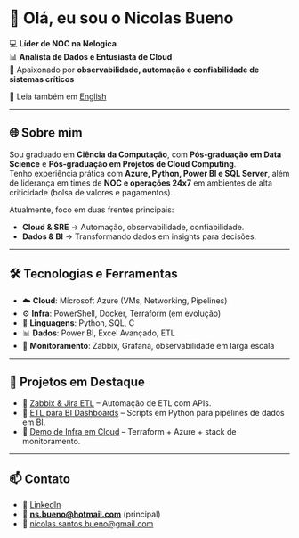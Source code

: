 # 👋 Olá, eu sou o Nicolas Bueno  

💻 **Líder de NOC na Nelogica**  
📊 **Analista de Dados e Entusiasta de Cloud**  
🚀 Apaixonado por **observabilidade, automação e confiabilidade de sistemas críticos**  

📖 Leia também em [English](README.md)  

---

## 🌐 Sobre mim
Sou graduado em **Ciência da Computação**, com **Pós-graduação em Data Science** e **Pós-graduação em Projetos de Cloud Computing**.  
Tenho experiência prática com **Azure, Python, Power BI e SQL Server**, além de liderança em times de **NOC e operações 24x7** em ambientes de alta criticidade (bolsa de valores e pagamentos).  

Atualmente, foco em duas frentes principais:  
- **Cloud & SRE** → Automação, observabilidade, confiabilidade.  
- **Dados & BI** → Transformando dados em insights para decisões.  

---

## 🛠️ Tecnologias e Ferramentas
- ☁️ **Cloud**: Microsoft Azure (VMs, Networking, Pipelines)  
- ⚙️ **Infra**: PowerShell, Docker, Terraform (em evolução)  
- 🐍 **Linguagens**: Python, SQL, C  
- 📊 **Dados**: Power BI, Excel Avançado, ETL  
- 🔎 **Monitoramento**: Zabbix, Grafana, observabilidade em larga escala  

---

## 📌 Projetos em Destaque
- 🔹 [Zabbix & Jira ETL](https://github.com/nicolasbueno/zabbix-jira-etl) – Automação de ETL com APIs.  
- 🔹 [ETL para BI Dashboards](#) – Scripts em Python para pipelines de dados em BI.  
- 🔹 [Demo de Infra em Cloud](#) – Terraform + Azure + stack de monitoramento.  

---

## 📫 Contato
- 💼 [LinkedIn](https://www.linkedin.com/in/nicolas-bueno)  
- 📧 **ns.bueno@hotmail.com** (principal)  
- 📧 nicolas.santos.bueno@gmail.com
